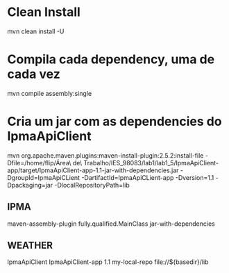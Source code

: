 # Clean Install
mvn clean install -U

# Compila cada dependency, uma de cada vez
mvn compile assembly:single

# Cria um jar com as dependencies do IpmaApiClient
mvn org.apache.maven.plugins:maven-install-plugin:2.5.2:install-file   -Dfile=/home/flip/Área\ de\ Trabalho/IES_98083/lab1/lab1_5/IpmaApiClient-app/target/IpmaApiClient-app-1.1-jar-with-dependencies.jar   -DgroupId=IpmaApiCLient   -DartifactId=IpmaApiCLient-app   -Dversion=1.1   -Dpackaging=jar   -DlocalRepositoryPath=lib


## IPMA
<plugin>
  <artifactId>maven-assembly-plugin</artifactId>
  <configuration>
      <archive>
          <manifest>
              <mainClass>fully.qualified.MainClass</mainClass>
          </manifest>
      </archive>
      <descriptorRefs>
          <descriptorRef>jar-with-dependencies</descriptorRef>
      </descriptorRefs>
  </configuration>
</plugin>


## WEATHER
<dependency>
  <groupId>IpmaApiClient</groupId>
  <artifactId>IpmaApiClient-app</artifactId>
  <version>1.1</version>
</dependency>

<repositories>
    <repository>
        <id>my-local-repo</id>
        <url>file://${basedir}/lib</url>
    </repository>
</repositories>